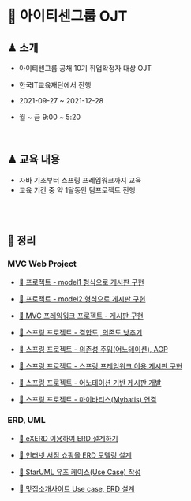 # 📁 아이티센그룹 OJT

## ♟ 소개

- 아이티센그룹 공채 10기 취업확정자 대상 OJT

- 한국IT교육재단에서 진행

- 2021-09-27 ~ 2021-12-28

- 월 ~ 금 9:00 ~ 5:20

<br>

## ♟ 교육 내용

- 자바 기초부터 스프링 프레임워크까지 교육
- 교육 기간 중 약 1달동안 팀프로젝트 진행

<br><br>

## 📑 정리

### MVC Web Project

- [📒 프로젝트 - model1 형식으로 게시판 구현](./Web_Study/workspace/Model1_Board/README.md)

- [📒 프로젝트 - model2 형식으로 게시판 구현](./STS_Study/workspace/Model2_Board/README.md)

- [📒 MVC 프레임워크 프로젝트 - 게시판 구현](./STS_Study/workspace/MVC_FW_Board/README.md)

- [📒 스프링 프로젝트 - 결합도, 의존도 낮추기](./STS_Study/workspace/CouplingTest/README.md)

- [📒 스프링 프로젝트 - 의존성 주입(어노테이션), AOP](./STS_Study/workspace/BusinessComponentEx/README.md)

- [📒 스프링 프로젝트 - 스프링 프레임워크 이용 게시판 구현](./STS_Study/workspace/Spring_MVC_Board/README.md)

- [📒 스프링 프로젝트 - 어노테이션 기반 게시판 개발](./STS_Study/workspace/Spring_Annotation_Board/README.md)

- [📒 스프링 프로젝트 - 마이바티스(Mybatis) 연결](./STS_Study/workspace/Spring_Annotation_Board/README2.md)

### ERD, UML

- [📒 eXERD 이용하여 ERD 설계하기](./DBModeling/workspace/호텔사례연구/README.md)

- [📒 인터넷 서점 쇼핑몰 ERD 모델링 설계](./DBModeling/workspace/인터넷%20쇼핑몰%20모델링/README.md)

- [📒 StarUML 유즈 케이스(Use Case) 작성](./모델링/use-case-diagram/README.md)

- [📒 맛집소개사이트 Use case, ERD 설계](./DBModeling/workspace/맛집사이트/README.md)
